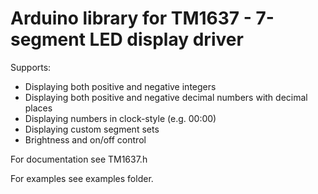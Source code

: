 # Arduino library for TM1637 - 7-segment LED display driver

Supports:

- Displaying both positive and negative integers
- Displaying both positive and negative decimal numbers with decimal places
- Displaying numbers in clock-style (e.g. 00:00)
- Displaying custom segment sets
- Brightness and on/off control

For documentation see TM1637.h

For examples see examples folder.

